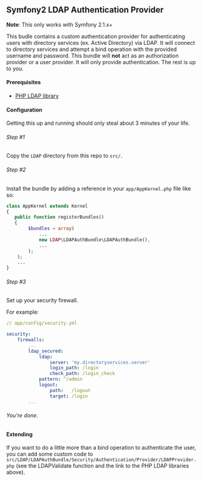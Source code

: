 ## Symfony2 LDAP Authentication Provider

**Note**: This only works with Symfony 2.1.x+

This budle contains a custom authentication provider for authenticating users with directory services (ex. Active Directory) via LDAP. It will 
connect to directory services and attempt a bind operation with the provided username and password. This bundle will **not** act as an 
authorization provider or a user provider. It will only provide authentication. The rest is up to you. 

#### Prerequisites

- [PHP LDAP library](http://php.net/manual/en/book.ldap.php)

#### Configuration

Getting this up and running should only steal about 3 minutes of your life. 

###### Step #1

Copy the `LDAP` directory from this repo to `src/`.

###### Step #2

Install the bundle by adding a reference in your `app/AppKernel.php` file like so:

```php
class AppKernel extends Kernel
{
   public function registerBundles()
   {
        $bundles = array(
            ...
            new LDAP\LDAPAuthBundle\LDAPAuthBundle(),
            ...
        );
    );
    ...
}
```

###### Step #3

Set up your security firewall. 

For example:

```yaml
// app/config/security.yml

security:
    firewalls:
        ...
        ldap_secured:
            ldap: 
                server: 'my.directoryservices.server'
                login_path: /login
                check_path: /login_check
            pattern: ^/admin
            logout:
                path:   /logout
                target: /login
        ...
```

###### You're done.


#### Extending

If you want to do a little more than a bind operation to authenticate the user, you can add some custom code to 
`src/LDAP/LDAPAuthBundle/Security/Authentication/Provider/LDAPProvider.php` (see the LDAPValidate function and 
the link to the PHP LDAP libraries above).
